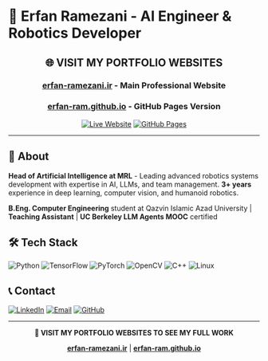 # 🤖 Erfan Ramezani - AI Engineer & Robotics Developer

<div align="center">

## 🌐 **VISIT MY PORTFOLIO WEBSITES**

### **[erfan-ramezani.ir](https://erfan-ramezani.ir)** - **Main Professional Website**
### **[erfan-ram.github.io](https://erfan-ram.github.io)** - **GitHub Pages Version**

[![Live Website](https://img.shields.io/badge/🌟_VISIT_MAIN_WEBSITE-erfan--ramezani.ir-00D4FF?style=for-the-badge&logo=vercel)](https://erfan-ramezani.ir)
[![GitHub Pages](https://img.shields.io/badge/📱_VISIT_GITHUB_PAGES-erfan--ram.github.io-181717?style=for-the-badge&logo=github)](https://erfan-ram.github.io)

</div>

---

## 🎯 About

**Head of Artificial Intelligence at MRL** - Leading advanced robotics systems development with expertise in AI, LLMs, and team management. **3+ years** experience in deep learning, computer vision, and humanoid robotics.

**B.Eng. Computer Engineering** student at Qazvin Islamic Azad University | **Teaching Assistant** | **UC Berkeley LLM Agents MOOC** certified

## 🛠️ Tech Stack

![Python](https://img.shields.io/badge/Python-3776AB?style=for-the-badge&logo=python&logoColor=white)
![TensorFlow](https://img.shields.io/badge/TensorFlow-FF6F00?style=for-the-badge&logo=tensorflow&logoColor=white)
![PyTorch](https://img.shields.io/badge/PyTorch-EE4C2C?style=for-the-badge&logo=pytorch&logoColor=white)
![OpenCV](https://img.shields.io/badge/OpenCV-5C3EE8?style=for-the-badge&logo=opencv&logoColor=white)
![C++](https://img.shields.io/badge/C++-00599C?style=for-the-badge&logo=c%2B%2B&logoColor=white)
![Linux](https://img.shields.io/badge/Linux-FCC624?style=for-the-badge&logo=linux&logoColor=black)

## 📞 Contact

[![LinkedIn](https://img.shields.io/badge/LinkedIn-Connect-0077B5?style=for-the-badge&logo=linkedin)](https://www.linkedin.com/in/erfan-ramezani-78734a2ba)
[![Email](https://img.shields.io/badge/Email-Contact-D14836?style=for-the-badge&logo=gmail)](mailto:erfanramezay245@gmail.com)
[![GitHub](https://img.shields.io/badge/GitHub-Profile-181717?style=for-the-badge&logo=github)](https://github.com/Erfan-ram)

---

<div align="center">

**🌟 VISIT MY PORTFOLIO WEBSITES TO SEE MY FULL WORK**

**[erfan-ramezani.ir](https://erfan-ramezani.ir)** | **[erfan-ram.github.io](https://erfan-ram.github.io)**

</div>
